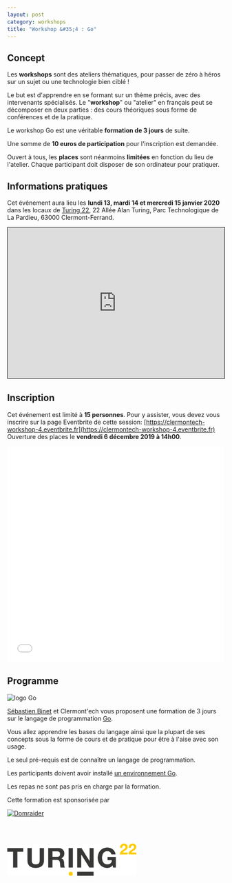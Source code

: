 ```yaml
---
layout: post
category: workshops
title: "Workshop &#35;4 : Go"
---
```


## Concept

Les **workshops** sont des ateliers thématiques, pour
passer de zéro à héros sur un sujet ou une technologie bien ciblé !

Le but est d'apprendre en se formant sur un thème précis, avec des intervenants
spécialisés. Le "**workshop**" ou "atelier" en français peut se décomposer en deux
parties : des cours théoriques sous forme de conférences et de la pratique.

Le workshop Go est une véritable **formation de 3 jours** de suite.

Une somme de **10 euros de participation** pour l'inscription est demandée.

Ouvert à tous, les **places** sont néanmoins **limitées** en fonction du lieu
de l'atelier.
Chaque participant doit disposer de son ordinateur pour pratiquer.


## Informations pratiques

Cet événement aura lieu les **lundi 13, mardi 14 et mercredi 15 janvier 2020** dans les
locaux de [Turing 22](https://www.turing22.com/), 22 Allée Alan Turing,
Parc Technologique de La Pardieu, 63000 Clermont-Ferrand.

<iframe width="100%" height="350" frameborder="0" scrolling="no" marginheight="0" marginwidth="0" src="https://www.openstreetmap.org/export/embed.html?bbox=3.12812089920044%2C45.758109004976255%2C3.131661415100098%2C45.76006265801091&amp;layer=mapnik" style="border: 1px solid black"></iframe>

## Inscription

Cet événement est limité à **15 personnes**.  Pour y assister, vous devez vous
inscrire sur la page Eventbrite de cette session: [https://clermontech-workshop-4.eventbrite.fr](https://clermontech-workshop-4.eventbrite.fr)
Ouverture des places le **vendredi 6 décembre 2019 à 14h00**.

<iframe src="//eventbrite.fr/tickets-external?eid=85066005713&ref=etckt" frameborder="0" height="500" width="100%" vspace="0" hspace="0" marginheight="5" marginwidth="5" scrolling="auto" allowtransparency="true"></iframe>

## Programme

<img src="https://golang.org/lib/godoc/images/go-logo-blue.svg" alt="logo Go" width="300px"/>

[Sébastien Binet](https://twitter.com/0xb1ns) et Clermont'ech vous proposent une
formation de 3 jours sur le langage de programmation [Go](https://golang.org/).

Vous allez apprendre les bases du langage ainsi que la plupart de ses concepts
sous la forme de cours et de pratique pour être à l'aise avec son usage.

Le seul pré-requis est de connaître un langage de programmation.

Les participants doivent avoir installé [un environnement Go](https://github.com/sbinet/margo#bootstrapping-the-work-environment).

Les repas ne sont pas pris en charge par la formation.

Cette formation est sponsorisée par

<a href="https://www.domraider.com/"><img src="/images/sponsors/domraider.png" alt="Domraider" width="200px"/></a>

<br/>
<br/>

<a href="https://www.turing22.com"><img src="/images/sponsors/turing22.png" alt="Turing 22" width="300px"/></a>
